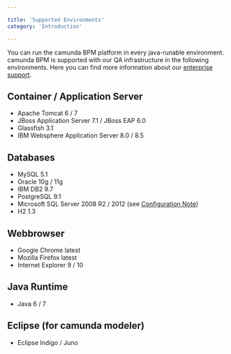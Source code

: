 ```yaml
---

title: 'Supported Environments'
category: 'Introduction'

---
```



You can run the camunda BPM platform in every java-runable environment. camunda BPM is supported with our QA infrastructure in the following environments. Here you can find more information about our <a href="http://www.camunda.com/fox/services/support/">enterprise support</a>.


## Container / Application Server

*   Apache Tomcat 6 / 7
*   JBoss Application Server 7.1 / JBoss EAP 6.0
*   Glassfish 3.1
*   IBM Websphere Application Server 8.0 / 8.5


## Databases
    
*   MySQL 5.1
*   Oracle 10g / 11g
*   IBM DB2 9.7 
*   PostgreSQL 9.1
*   Microsoft SQL Server 2008 R2 / 2012 (see [Configuration Note](ref:#process-engine-database-configuration-custom-configuration-for-microsoft-sql-server))
*   H2 1.3


## Webbrowser

*   Google Chrome latest
*   Mozilla Firefox latest
*   Internet Explorer 9 / 10

  
## Java Runtime

*   Java 6 / 7


## Eclipse (for camunda modeler)

*   Eclipse Indigo / Juno

